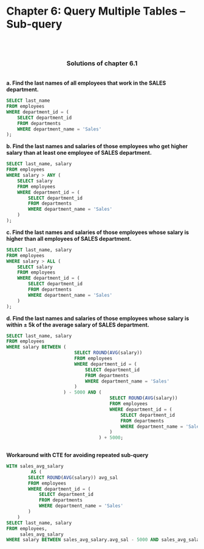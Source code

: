 <h1>Chapter 6: Query Multiple Tables – Sub-query</h1>
</br>
</br>


<center><h3>Solutions of chapter 6.1</h3></center>
</br>
<b>a. Find the last names of all employees that work in the SALES department.</b>

```sql
SELECT last_name
FROM employees
WHERE department_id = (
    SELECT department_id
    FROM departments
    WHERE department_name = 'Sales'
);
```


<b>b. Find the last names and salaries of those employees who get higher salary than at least one employee of SALES department.</b>
```sql
SELECT last_name, salary
FROM employees
WHERE salary > ANY (
    SELECT salary
    FROM employees
    WHERE department_id = (
        SELECT department_id
        FROM departments
        WHERE department_name = 'Sales'
    )
);
```

<b>c. Find the last names and salaries of those employees whose salary is higher than all employees of SALES department. </b>
```sql
SELECT last_name, salary
FROM employees
WHERE salary > ALL (
    SELECT salary
    FROM employees
    WHERE department_id = (
        SELECT department_id
        FROM departments
        WHERE department_name = 'Sales'
    )
);
```


<b>d. Find the last names and salaries of those employees whose salary is within ± 5k of the average salary of SALES department.</b>
```sql
SELECT last_name, salary
FROM employees
WHERE salary BETWEEN (
                         SELECT ROUND(AVG(salary))
                         FROM employees
                         WHERE department_id = (
                             SELECT department_id
                             FROM departments
                             WHERE department_name = 'Sales'
                         )
                     ) - 5000 AND (
                                      SELECT ROUND(AVG(salary))
                                      FROM employees
                                      WHERE department_id = (
                                          SELECT department_id
                                          FROM departments
                                          WHERE department_name = 'Sales'
                                      )
                                  ) + 5000;
                                  
 ```                                 

<b>Workaround with CTE for avoiding repeated sub-query</b>
```sql
WITH sales_avg_salary
         AS (
        SELECT ROUND(AVG(salary)) avg_sal
        FROM employees
        WHERE department_id = (
            SELECT department_id
            FROM departments
            WHERE department_name = 'Sales'
        )
    )
SELECT last_name, salary
FROM employees,
     sales_avg_salary
WHERE salary BETWEEN sales_avg_salary.avg_sal - 5000 AND sales_avg_salary.avg_sal + 5000;
```
